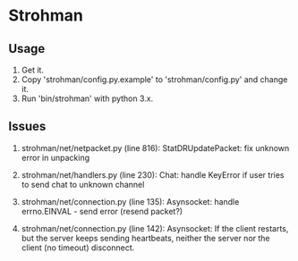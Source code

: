 Strohman
========

Usage
-----

1. Get it.
2. Copy 'strohman/config.py.example' to 'strohman/config.py' and change it.
3. Run 'bin/strohman' with python 3.x.


Issues
------

1. strohman/net/netpacket.py (line 816):
   StatDRUpdatePacket: fix unknown error in unpacking

2. strohman/net/handlers.py (line 230):
   Chat: handle KeyError if user tries to send chat to unknown channel

3. strohman/net/connection.py (line 135):
   Asynsocket: handle errno.EINVAL - send error (resend packet?)

4. strohman/net/connection.py (line 142):
   Asynsocket: If the client restarts, but the server keeps sending heartbeats,
               neither the server nor the client (no timeout) disconnect.
